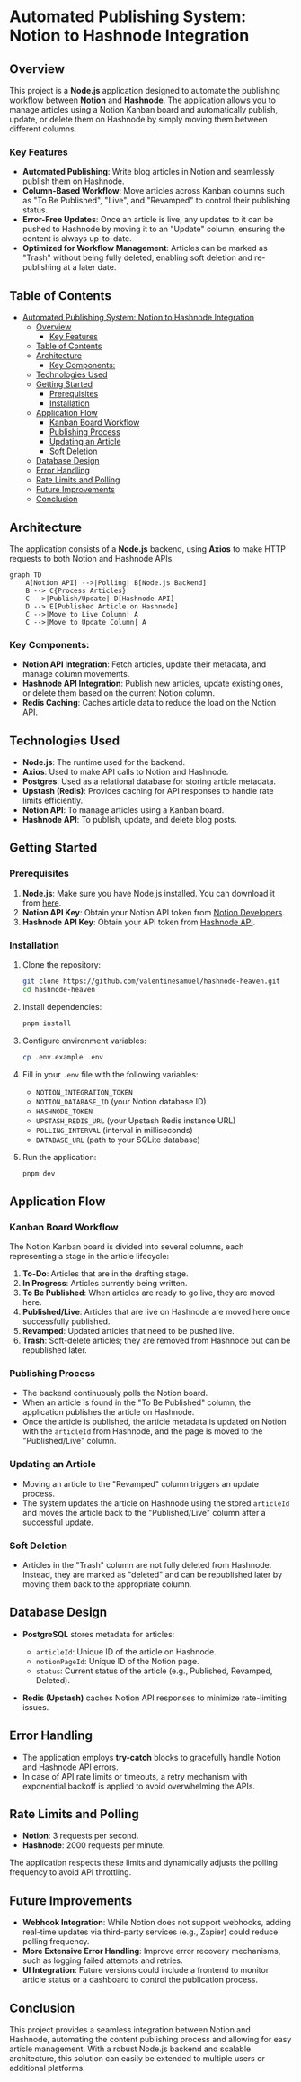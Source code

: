 
# Automated Publishing System: Notion to Hashnode Integration

## Overview

This project is a **Node.js** application designed to automate the publishing workflow between **Notion** and **Hashnode**. The application allows you to manage articles using a Notion Kanban board and automatically publish, update, or delete them on Hashnode by simply moving them between different columns.

### Key Features

- **Automated Publishing**: Write blog articles in Notion and seamlessly publish them on Hashnode.
- **Column-Based Workflow**: Move articles across Kanban columns such as "To Be Published", "Live", and "Revamped" to control their publishing status.
- **Error-Free Updates**: Once an article is live, any updates to it can be pushed to Hashnode by moving it to an "Update" column, ensuring the content is always up-to-date.
- **Optimized for Workflow Management**: Articles can be marked as "Trash" without being fully deleted, enabling soft deletion and re-publishing at a later date.

## Table of Contents

- [Automated Publishing System: Notion to Hashnode Integration](#automated-publishing-system-notion-to-hashnode-integration)
  - [Overview](#overview)
    - [Key Features](#key-features)
  - [Table of Contents](#table-of-contents)
  - [Architecture](#architecture)
    - [Key Components:](#key-components)
  - [Technologies Used](#technologies-used)
  - [Getting Started](#getting-started)
    - [Prerequisites](#prerequisites)
    - [Installation](#installation)
  - [Application Flow](#application-flow)
    - [Kanban Board Workflow](#kanban-board-workflow)
    - [Publishing Process](#publishing-process)
    - [Updating an Article](#updating-an-article)
    - [Soft Deletion](#soft-deletion)
  - [Database Design](#database-design)
  - [Error Handling](#error-handling)
  - [Rate Limits and Polling](#rate-limits-and-polling)
  - [Future Improvements](#future-improvements)
  - [Conclusion](#conclusion)

## Architecture

The application consists of a **Node.js** backend, using **Axios** to make HTTP requests to both Notion and Hashnode APIs.

```mermaid
graph TD
    A[Notion API] -->|Polling| B[Node.js Backend]
    B --> C{Process Articles}
    C -->|Publish/Update| D[Hashnode API]
    D --> E[Published Article on Hashnode]
    C -->|Move to Live Column| A
    C -->|Move to Update Column| A
```


### Key Components:

- **Notion API Integration**: Fetch articles, update their metadata, and manage column movements.
- **Hashnode API Integration**: Publish new articles, update existing ones, or delete them based on the current Notion column.
- **Redis Caching**: Caches article data to reduce the load on the Notion API.

## Technologies Used

- **Node.js**: The runtime used for the backend.
- **Axios**: Used to make API calls to Notion and Hashnode.
- **Postgres**: Used as a relational database for storing article metadata.
- **Upstash (Redis)**: Provides caching for API responses to handle rate limits efficiently.
- **Notion API**: To manage articles using a Kanban board.
- **Hashnode API**: To publish, update, and delete blog posts.

## Getting Started

### Prerequisites

1. **Node.js**: Make sure you have Node.js installed. You can download it from [here](https://nodejs.org/).
2. **Notion API Key**: Obtain your Notion API token from [Notion Developers](https://developers.notion.com/).
3. **Hashnode API Key**: Obtain your API token from [Hashnode API](https://hashnode.com/api).

### Installation

1. Clone the repository:

   ```bash
   git clone https://github.com/valentinesamuel/hashnode-heaven.git
   cd hashnode-heaven
   ```

2. Install dependencies:

   ```bash
   pnpm install
   ```

3. Configure environment variables:

   ```bash
   cp .env.example .env
   ```

4. Fill in your `.env` file with the following variables:

   - `NOTION_INTEGRATION_TOKEN`
   - `NOTION_DATABASE_ID` (your Notion database ID)
   - `HASHNODE_TOKEN`
   - `UPSTASH_REDIS_URL` (your Upstash Redis instance URL)
   - `POLLING_INTERVAL` (interval in milliseconds)
   - `DATABASE_URL` (path to your SQLite database)

5. Run the application:
   ```bash
   pnpm dev
   ```

## Application Flow

### Kanban Board Workflow

The Notion Kanban board is divided into several columns, each representing a stage in the article lifecycle:

1. **To-Do**: Articles that are in the drafting stage.
2. **In Progress**: Articles currently being written.
3. **To Be Published**: When articles are ready to go live, they are moved here.
4. **Published/Live**: Articles that are live on Hashnode are moved here once successfully published.
5. **Revamped**: Updated articles that need to be pushed live.
6. **Trash**: Soft-delete articles; they are removed from Hashnode but can be republished later.

### Publishing Process

- The backend continuously polls the Notion board.
- When an article is found in the "To Be Published" column, the application publishes the article on Hashnode.
- Once the article is published, the article metadata is updated on Notion with the `articleId` from Hashnode, and the page is moved to the "Published/Live" column.

### Updating an Article

- Moving an article to the "Revamped" column triggers an update process.
- The system updates the article on Hashnode using the stored `articleId` and moves the article back to the "Published/Live" column after a successful update.

### Soft Deletion

- Articles in the "Trash" column are not fully deleted from Hashnode. Instead, they are marked as "deleted" and can be republished later by moving them back to the appropriate column.

## Database Design

- **PostgreSQL** stores metadata for articles:

  - `articleId`: Unique ID of the article on Hashnode.
  - `notionPageId`: Unique ID of the Notion page.
  - `status`: Current status of the article (e.g., Published, Revamped, Deleted).

- **Redis (Upstash)** caches Notion API responses to minimize rate-limiting issues.

## Error Handling

- The application employs **try-catch** blocks to gracefully handle Notion and Hashnode API errors.
- In case of API rate limits or timeouts, a retry mechanism with exponential backoff is applied to avoid overwhelming the APIs.

## Rate Limits and Polling

- **Notion**: 3 requests per second.
- **Hashnode**: 2000 requests per minute.

The application respects these limits and dynamically adjusts the polling frequency to avoid API throttling.

## Future Improvements

- **Webhook Integration**: While Notion does not support webhooks, adding real-time updates via third-party services (e.g., Zapier) could reduce polling frequency.
- **More Extensive Error Handling**: Improve error recovery mechanisms, such as logging failed attempts and retries.
- **UI Integration**: Future versions could include a frontend to monitor article status or a dashboard to control the publication process.

## Conclusion

This project provides a seamless integration between Notion and Hashnode, automating the content publishing process and allowing for easy article management. With a robust Node.js backend and scalable architecture, this solution can easily be extended to multiple users or additional platforms.
